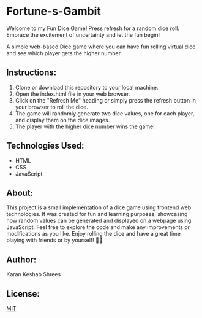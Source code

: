 # Fortune-s-Gambit

Welcome to my Fun Dice Game! Press refresh for a random dice roll. Embrace the excitement of uncertainty and let the fun begin! 


A simple web-based Dice game where you can have fun rolling virtual dice and see which player gets the higher number.


## **Instructions:**

1. Clone or download this repository to your local machine.
2. Open the index.html file in your web browser.
3. Click on the "Refresh Me" heading or simply press the refresh button in your browser to roll the dice.
4. The game will randomly generate two dice values, one for each player, and display them on the dice images.
5. The player with the higher dice number wins the game!
   

## **Technologies Used:**

- HTML
- CSS
- JavaScript
  

## **About:**

This project is a small implementation of a dice game using frontend web technologies. It was created for fun and learning purposes, showcasing how random values can be generated and displayed on a webpage using JavaScript. Feel free to explore the code and make any improvements or modifications as you like. Enjoy rolling the dice and have a great time playing with friends or by yourself! 🎲🎉


## **Author:**

Karan Keshab Shrees


## **License:**

[MIT](https://choosealicense.com/licenses/mit/)
